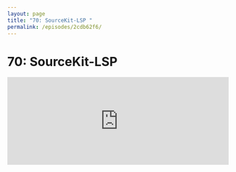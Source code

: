 ```yaml
---
layout: page
title: "70: SourceKit-LSP "
permalink: /episodes/2cdb62f6/
---
```


# 70: SourceKit-LSP 

<iframe frameBorder="0" height="200px" scrolling="no" seamless src="https://player.simplecast.com/8cdd945e-9641-42a4-a8ba-7b79fc8f3404" width="100%" data-cy="latest-episode" />

## Relevant Links

* [Announcement Post on Swift Forums](https://forums.swift.org/t/new-lsp-language-service-supporting-swift-and-c-family-languages-for-any-editor-and-platform/17024)
* [Open Sourcing Post on Swift Forums](https://forums.swift.org/t/introducing-sourcekit-lsp/17964)
* GitHub Repository: [apple/sourcekit-lsp](https://github.com/apple/sourcekit-lsp)
* [NSHipster article on Swift Development with Visual Studio Code using SourceKit-LSP](https://nshipster.com/vscode)
* [Language Server Protocol Website](https://microsoft.github.io/language-server-protocol)

## Thanks to this episode's Sponsors

### [Sentry.io](https://www.sentry.io/for/swift)

Sentry tells you about errors in your code before your customers have a chance to encounter them. 

With Sentry, you’ll see exactly how many users have been impacted by a bug, the stack trace, the commit that the error was released as part of, the engineer who wrote the line of code that is currently busted, and a lot more. 

Give it a try and let them know we sent you at: https://www.sentry.io/for/swift

### [Clubhouse.io](https://clubhouse.io/swiftunwrapped)

Clubhouse is the first project management platform for software development that brings everyone together so that teams can focus on what matters – creating products their customers love. 

With a simple API and robust set of integrations, Clubhouse seamlessly integrates with the tools you use every day, getting out of your way so that you can deliver quality software on time. 

Listeners of Swift Unwrapped can sign up for **two free months** of Clubhouse by visiting https://clubhouse.io/swiftunwrapped 

## Get in Touch

If you're enjoying the show and want to say thank you, the best way to do that is by [leaving us a review on iTunes](https://itunes.apple.com/us/podcast/swift-unwrapped/id1209817203?mt=2)! It lets us know what you think of the show and helps us climb the charts so other people can find the show.

We've also got a channel set up on Spectrum.chat! If you want to talk about today's episode, ask us a question or just follow the conversation, jump in anytime at: [spectrum.chat/specfm/swift-unwrapped](https://spectrum.chat/specfm/swift-unwrapped)
